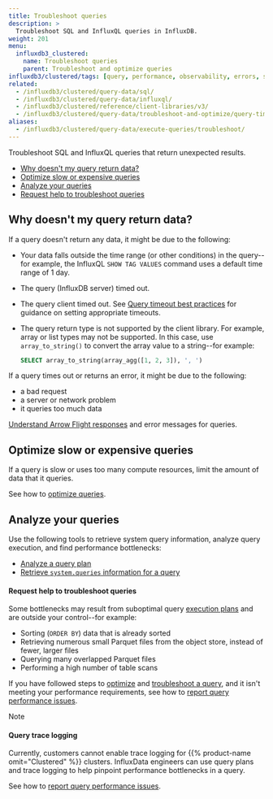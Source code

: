 ```yaml
---
title: Troubleshoot queries
description: >
  Troubleshoot SQL and InfluxQL queries in InfluxDB.
weight: 201
menu:
  influxdb3_clustered:
    name: Troubleshoot queries
    parent: Troubleshoot and optimize queries
influxdb3/clustered/tags: [query, performance, observability, errors, sql, influxql]
related:
  - /influxdb3/clustered/query-data/sql/
  - /influxdb3/clustered/query-data/influxql/
  - /influxdb3/clustered/reference/client-libraries/v3/
  - /influxdb3/clustered/query-data/troubleshoot-and-optimize/query-timeout-best-practices/
aliases:
  - /influxdb3/clustered/query-data/execute-queries/troubleshoot/
---
```


Troubleshoot SQL and InfluxQL queries that return unexpected results.

- [Why doesn't my query return data?](#why-doesnt-my-query-return-data)
- [Optimize slow or expensive queries](#optimize-slow-or-expensive-queries)
- [Analyze your queries](#analyze-your-queries)
- [Request help to troubleshoot queries](#request-help-to-troubleshoot-queries)

## Why doesn't my query return data?

If a query doesn't return any data, it might be due to the following:

- Your data falls outside the time range (or other conditions) in the query--for example, the InfluxQL `SHOW TAG VALUES` command uses a default time range of 1 day.
- The query (InfluxDB server) timed out.
- The query client timed out. 
  See [Query timeout best practices](/influxdb3/clustered/query-data/troubleshoot-and-optimize/query-timeout-best-practices/) 
  for guidance on setting appropriate timeouts.
- The query return type is not supported by the client library.
  For example, array or list types may not be supported.
  In this case, use `array_to_string()` to convert the array value to a string--for example:

  ```sql
  SELECT array_to_string(array_agg([1, 2, 3]), ', ')
  ```

If a query times out or returns an error, it might be due to the following:

- a bad request
- a server or network problem
- it queries too much data

[Understand Arrow Flight responses](/influxdb3/clustered/query-data/troubleshoot-and-optimize/flight-responses/) and error messages for queries.

## Optimize slow or expensive queries

If a query is slow or uses too many compute resources, limit the amount of data that it queries.

See how to [optimize queries](/influxdb3/clustered/query-data/troubleshoot-and-optimize/optimize-queries/).

## Analyze your queries 

Use the following tools to retrieve system query information, analyze query execution,
and find performance bottlenecks:

- [Analyze a query plan](/influxdb3/clustered/query-data/troubleshoot-and-optimize/analyze-query-plan/)
- [Retrieve `system.queries` information for a query](/influxdb3/clustered/query-data/troubleshoot-and-optimize/system-information/)

#### Request help to troubleshoot queries

Some bottlenecks may result from suboptimal query [execution plans](/influxdb3/clustered/reference/internals/query-plan/#physical-plan) and are outside your control--for example:

- Sorting (`ORDER BY`) data that is already sorted
- Retrieving numerous small Parquet files from the object store, instead of fewer, larger files
- Querying many overlapped Parquet files
- Performing a high number of table scans

If you have followed steps to [optimize](/influxdb3/clustered/query-data/troubleshoot-and-optimize/optimize-queries/) and [troubleshoot a query](#why-doesnt-my-query-return-data),
and it isn't meeting your performance requirements,
see how to [report query performance issues](/influxdb3/clustered/query-data/troubleshoot-and-optimize/report-query-performance-issues/).

> [!Note]
>
> #### Query trace logging
>
> Currently, customers cannot enable trace logging for {{% product-name omit="Clustered" %}} clusters.
> InfluxData engineers can use query plans and trace logging to help pinpoint performance bottlenecks in a query.
>
> See how to [report query performance issues](/influxdb3/clustered/query-data/troubleshoot-and-optimize/report-query-performance-issues/).
